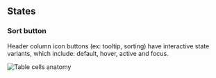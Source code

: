 ## States

### Sort button

Header column icon buttons (ex: tooltip, sorting) have interactive state variants, which include: default, hover, active and focus.

![Table cells anatomy](/assets/components/table/table-sort-button-sorted-states.png)